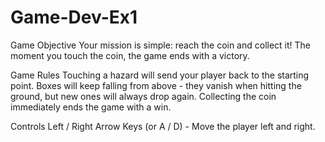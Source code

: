 # Game-Dev-Ex1

Game Objective
Your mission is simple: reach the coin and collect it!
The moment you touch the coin, the game ends with a victory.

Game Rules
Touching a hazard will send your player back to the starting point.
Boxes will keep falling from above - they vanish when hitting the ground, but new ones will always drop again.
Collecting the coin immediately ends the game with a win.

Controls
Left / Right Arrow Keys (or A / D) - Move the player left and right.
